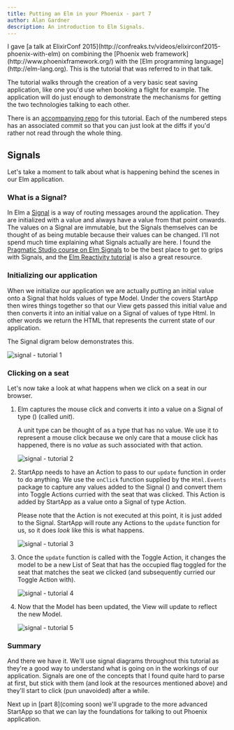 ```yaml
---
title: Putting an Elm in your Phoenix - part 7
author: Alan Gardner
description: An introduction to Elm Signals.
---
```


<section class="callout">
  I gave [a talk at ElixirConf 2015](http://confreaks.tv/videos/elixirconf2015-phoenix-with-elm) on combining the [Phoenix web framework](http://www.phoenixframework.org/) with the [Elm programming language](http://elm-lang.org). This is the tutorial that was referred to in that talk.

  The tutorial walks through the creation of a very basic seat saving application, like one you'd use when booking a flight for example. The application will do just enough to demonstrate the mechanisms for getting the two technologies talking to each other.

  There is an [accompanying repo](https://github.com/CultivateHQ/seat_saver) for this tutorial. Each of the numbered steps has an associated commit so that you can just look at the diffs if you'd rather not read through the whole thing.
</section>


## Signals

Let's take a moment to talk about what is happening behind the scenes in our Elm application.

### What is a Signal?

In Elm a [Signal](http://elm-lang.org/guide/reactivity#signals) is a way of routing messages around the application. They are initialized with a value and always have a value from that point onwards. The values on a Signal are immutable, but the Signals themselves can be thought of as being mutable because their values can be changed. I'll not spend much time explaining what Signals actually are here. I found the [Pragmatic Studio course on Elm Signals](https://pragmaticstudio.com/elm-signals) to be the best place to get to grips with Signals, and the [Elm Reactivity tutorial](http://elm-lang.org/guide/reactivity) is also a great resource.

### Initializing our application

When we initialize our application we are actually putting an initial value onto a Signal that holds values of type Model. Under the covers StartApp then wires things together so that our View gets passed this initial value and then converts it into an initial value on a Signal of values of type Html. In other words we return the HTML that represents the current state of our application.

The Signal digram below demonstrates this.

![signal - tutorial 1](/images/phoenix-elm/signals_1.png)

### Clicking on a seat

Let's now take a look at what happens when we click on a seat in our browser.

1. Elm captures the mouse click and converts it into a value on a Signal of type () (called _unit_).

    <div class="callout">
      A unit type can be thought of as a type that has no value. We use it to represent a mouse click because we only care that a mouse click has happened, there is no <em>value</em> as such associated with that action.
    </div>

    ![signal - tutorial 2](/images/phoenix-elm/signals_2.png)

2. StartApp needs to have an Action to pass to our `update` function in order to do anything. We use the `onClick` function supplied by the `Html.Events` package to capture any values added to the Signal () and convert them into Toggle Actions curried with the seat that was clicked. This Action is added by StartApp as a value onto a Signal of type Action.

    <div class="callout">
      Please note that the Action is not executed at this point, it is just added to the Signal. StartApp will route any Actions to the <code>update</code> function for us, so it does <em>look</em> like this is what happens.
    </div>

    ![signal - tutorial 3](/images/phoenix-elm/signals_3.png)

3. Once the `update` function is called with the Toggle Action, it changes the model to be a new List of Seat that has the occupied flag toggled for the seat that matches the seat we clicked (and subsequently curried our Toggle Action with).

    ![signal - tutorial 4](/images/phoenix-elm/signals_4.png)

4. Now that the Model has been updated, the View will update to reflect the new Model.

    ![signal - tutorial 5](/images/phoenix-elm/signals_5.png)


### Summary

And there we have it. We'll use signal diagrams throughout this tutorial as they're a good way to understand what is going on in the workings of our application. Signals are one of the concepts that I found quite hard to parse at first, but stick with them (and look at the resources mentioned above) and they'll start to click (pun unavoided) after a while.

Next up in [part 8](coming soon) we'll upgrade to the more advanced StartApp so that we can lay the foundations for talking to out Phoenix application.
